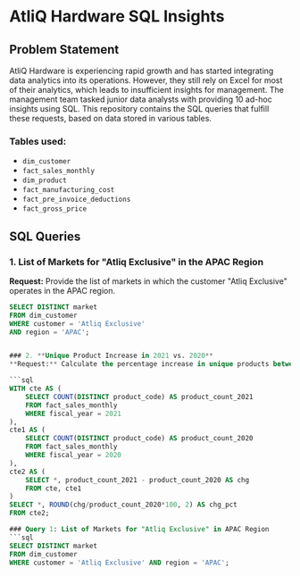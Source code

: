 # AtliQ Hardware SQL Insights

## Problem Statement

AtliQ Hardware is experiencing rapid growth and has started integrating data analytics into its operations. However, they still rely on Excel for most of their analytics, which leads to insufficient insights for management. The management team tasked junior data analysts with providing 10 ad-hoc insights using SQL. This repository contains the SQL queries that fulfill these requests, based on data stored in various tables.

### Tables used:
- `dim_customer`
- `fact_sales_monthly`
- `dim_product`
- `fact_manufacturing_cost`
- `fact_pre_invoice_deductions`
- `fact_gross_price`

## SQL Queries

### 1. List of Markets for "Atliq Exclusive" in the APAC Region
**Request:** Provide the list of markets in which the customer "Atliq Exclusive" operates in the APAC region.

```sql
SELECT DISTINCT market 
FROM dim_customer
WHERE customer = 'Atliq Exclusive' 
AND region = 'APAC';


### 2. **Unique Product Increase in 2021 vs. 2020**
**Request:** Calculate the percentage increase in unique products between 2021 and 2020.

```sql
WITH cte AS (
    SELECT COUNT(DISTINCT product_code) AS product_count_2021 
    FROM fact_sales_monthly
    WHERE fiscal_year = 2021
),
cte1 AS (
    SELECT COUNT(DISTINCT product_code) AS product_count_2020 
    FROM fact_sales_monthly
    WHERE fiscal_year = 2020
),
cte2 AS (
    SELECT *, product_count_2021 - product_count_2020 AS chg 
    FROM cte, cte1
)
SELECT *, ROUND(chg/product_count_2020*100, 2) AS chg_pct 
FROM cte2;

### Query 1: List of Markets for "Atliq Exclusive" in APAC Region
```sql
SELECT DISTINCT market 
FROM dim_customer
WHERE customer = 'Atliq Exclusive' AND region = 'APAC';
